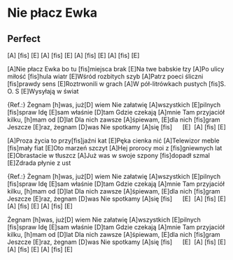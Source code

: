 # Nie płacz Ewka
## Perfect


[A] [fis] [E] [A] [fis] [E] [A] [fis] [E] [A] [fis] [E]

[A]Nie płacz Ewka bo tu [fis]miejsca brak
[E]Na twe babskie łzy
[A]Po ulicy miłość [fis]hula wiatr
[E]Wśród rozbitych szyb
[A]Patrz poeci śliczni [fis]prawdy sens
[E]Roztrwonili w grach
[A]W pół-litrówkach pustych [fis]S. O. S
[E]Wysyłają w świat

{Ref.:}
Żegnam [h]was, już[D] wiem
Nie załatwię [A]wszystkich [E]pilnych [fis]spraw
Idę [E]sam właśnie [D]tam
Gdzie czekają [A]mnie
Tam przyjaciół kilku, [h]mam od [D]lat
Dla nich zawsze [A]śpiewam, [E]dla nich [fis]gram
Jeszcze [E]raz, żegnam [D]was
Nie spotkamy [A]się [fis]      [E] 
[A] [fis] [E]

[A]Proza życia to przy[fis]jaźni kat
[E]Pęka cienka nić
[A]Telewizor meble [fis]mały fiat
[E]Oto marzeń szczyt
[A]Hej prorocy moi z [fis]gniewnych lat
[E]Obrastacie w tłuszcz
[A]Już was w swoje szpony [fis]dopadł szmal
[E]Zdrada płynie z ust

{Ref.:}
Żegnam [h]was, już[D] wiem
Nie załatwię [A]wszystkich [E]pilnych [fis]spraw
Idę [E]sam właśnie [D]tam
Gdzie czekają [A]mnie
Tam przyjaciół kilku, [h]mam od [D]lat
Dla nich zawsze [A]śpiewam, [E]dla nich [fis]gram
Jeszcze [E]raz, żegnam [D]was
Nie spotkamy [A]się [fis]      [E] 
[A] [fis] [E] [A] [fis] [E] [A] [fis] [E]

Żegnam [h]was, już[D] wiem
Nie załatwię [A]wszystkich [E]pilnych [fis]spraw
Idę [E]sam właśnie [D]tam
Gdzie czekają [A]mnie
Tam przyjaciół kilku, [h]mam od [D]lat
Dla nich zawsze [A]śpiewam, [E]dla nich [fis]gram
Jeszcze [E]raz, żegnam [D]was
Nie spotkamy [A]się [fis]      [E] 
[A] [fis] [E] [A] [fis] [E] [A] [fis] [E]

